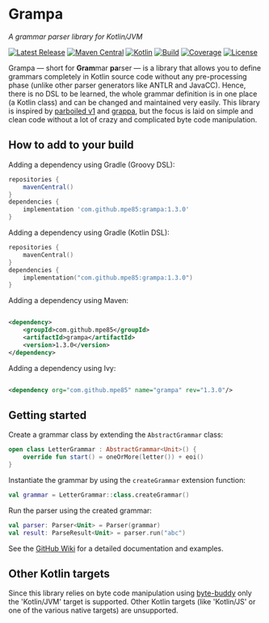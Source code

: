 # Grampa

*A grammar parser library for Kotlin/JVM*

[![Latest Release](https://img.shields.io/github/release/mpe85/grampa/all.svg?label=Latest%20Release)](https://github.com/mpe85/grampa/releases/latest)
[![Maven Central](https://img.shields.io/maven-central/v/com.github.mpe85/grampa.svg?label=Maven%20Central)](https://central.sonatype.com/artifact/com.github.mpe85/grampa)
[![Kotlin](https://img.shields.io/badge/kotlin-1.9-blue.svg?logo=kotlin&label=Kotlin)](http://kotlinlang.org)
[![Build](https://github.com/mpe85/grampa/actions/workflows/gradle.yml/badge.svg)](https://github.com/mpe85/grampa/actions/workflows/gradle.yml)
[![Coverage](https://codecov.io/gh/mpe85/grampa/branch/master/graph/badge.svg)](https://codecov.io/gh/mpe85/grampa)
[![License](https://img.shields.io/github/license/mpe85/grampa.svg?label=License)](https://github.com/mpe85/grampa/blob/master/LICENSE)

Grampa — short for **Gram**mar **pa**rser — is a library that allows you to define grammars completely in Kotlin source
code without any pre-processing phase (unlike other parser generators like ANTLR and JavaCC). Hence, there is no DSL to
be learned, the whole grammar definition is in one place (a Kotlin class) and can be changed and maintained very easily.
This library is inspired by [parboiled v1](https://github.com/sirthias/parboiled)
and [grappa](https://github.com/fge/grappa), but the focus is laid on simple and clean code without a lot of crazy and
complicated byte code manipulation.

## How to add to your build

Adding a dependency using Gradle (Groovy DSL):

```groovy
repositories {
    mavenCentral()
}
dependencies {
    implementation 'com.github.mpe85:grampa:1.3.0'
}
```

Adding a dependency using Gradle (Kotlin DSL):

```kotlin
repositories {
    mavenCentral()
}
dependencies {
    implementation("com.github.mpe85:grampa:1.3.0")
}
```

Adding a dependency using Maven:

```xml

<dependency>
    <groupId>com.github.mpe85</groupId>
    <artifactId>grampa</artifactId>
    <version>1.3.0</version>
</dependency>
```

Adding a dependency using Ivy:

```xml

<dependency org="com.github.mpe85" name="grampa" rev="1.3.0"/>
```

## Getting started

Create a grammar class by extending the `AbstractGrammar` class:

```kotlin
open class LetterGrammar : AbstractGrammar<Unit>() {
    override fun start() = oneOrMore(letter()) + eoi()
}
```

Instantiate the grammar by using the `createGrammar` extension function:

```kotlin
val grammar = LetterGrammar::class.createGrammar()
```

Run the parser using the created grammar:

```kotlin
val parser: Parser<Unit> = Parser(grammar)
val result: ParseResult<Unit> = parser.run("abc")
```

See the [GitHub Wiki](https://github.com/mpe85/grampa/wiki) for a detailed documentation and examples.

## Other Kotlin targets

Since this library relies on byte code manipulation using [byte-buddy](https://bytebuddy.net) only the 'Kotlin/JVM'
target is supported. Other Kotlin targets (like 'Kotlin/JS' or one of the various native targets) are unsupported.
